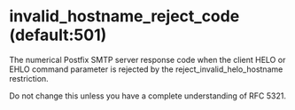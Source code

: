 # invalid_hostname_reject_code (default:501) 


The numerical Postfix SMTP server response code when the client
HELO or EHLO command parameter is rejected by the reject_invalid_helo_hostname
restriction.



Do not change this unless you have a complete understanding of RFC 5321.



